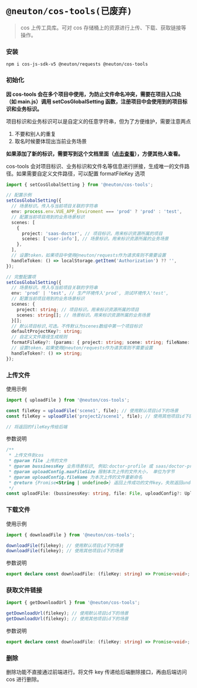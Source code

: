 # `@neuton/cos-tools(已废弃)`

> cos 上传工具库。可对 cos 存储桶上的资源进行上传、下载、获取链接等操作。

### 安装

```
npm i cos-js-sdk-v5 @neuton/requests @neuton/cos-tools
```

### 初始化

**因 cos-tools 会在多个项目中使用，为防止文件命名冲突，需要在项目入口处（如 main.js）调用 setCosGlobalSetting 函数，注册项目中会使用到的项目标识和业务标识。**

项目标识和业务标识可以是自定义的任意字符串，但为了方便维护，需要注意两点

1. 不要和别人的重复
2. 取名时候要体现出当前业务场景

**如果添加了新的标识，需要写到这个文档里面（[点击查看](https://onm4v0chdx.feishu.cn/docx/GxPAdzWTkoiZj1xhlt9cHSHknrh)），方便其他人查看。**

cos-tools 会对项目标识、业务标识和文件名等信息进行拼接，生成唯一的文件路径。如果需要自定义文件路径，可以配置 formatFileKey 选项

```typescript
import { setCosGlobalSetting } from '@neuton/cos-tools';

// 配置示例
setCosGlobalSetting({
  // 场景标识。传入与当前项目关联的字符串
  env: process.env.VUE_APP_Enviroment === 'prod' ? 'prod' : 'test',
  // 配置当前项目用到的业务场景标识
  scenes: [
    {
      project: 'saas-doctor', // 项目标识。用来标识资源所属的项目
      scenes: ['user-info'], // 场景标识。用来标识资源所属的业务场景
    },
  ],
  // 设置token，如果项目中使用@neuton/requests作为请求库则不需要设置
  handleToken: () => localStorage.getItem('Authorization') ?? '',
});

// 完整配置项
setCosGlobalSetting({
  // 场景标识。传入与当前项目关联的字符串
  env: 'prod' | 'test', // 生产环境传入'prod', 测试环境传入'test',
  // 配置当前项目用到的业务场景标识
  scenes: {
    project: string; // 项目标识。用来标识资源所属的项目
    scenes: string[]; // 场景标识。用来标识资源所属的业务场景
  }[];
  // 默认项目标识,可选。不传默认为scenes数组中第一个项目标识
  defaultProjectKey?: string;
  // 自定义文件路径生成规则
  formatFileKey?: (params: { project: string; scene: string; fileName: string }) => string;
  // 设置token，如果使用@neuton/requests作为请求库则不需要设置
  handleToken?: () => string;
});
```

### 上传文件

使用示例

```javascript
import { uploadFile } from '@neuton/cos-tools';

const fileKey = uploadFile('scene1', file); // 使用默认项目id下的场景
const fileKey = uploadFile('project2/scene1', file); // 使用其他项目id下的场景

// 将返回的fileKey传给后端
```

参数说明

```typescript
/**
 * 上传文件到cos
 * @param file 上传的文件
 * @param bussinessKey 业务场景标识, 例如:doctor-profile 或 saas/doctor-profile
 * @param uploadConfig.maxFileSize 限制本次上传的文件大小， 单位为字节
 * @param uploadConfig.fileName 为本次上传的文件重新命名
 * @return {Promise<String | undefined>} 返回上传成功的文件key。失败返回undefined
 */
const uploadFile: (bussinessKey: string, file: File, uploadConfig?: UploadFileConfig) => Promise<string | undefined>;
```

### 下载文件

使用示例

```javascript
import { downloadFile } from '@neuton/cos-tools';

downloadFile(filekey); // 使用默认项目id下的场景
downloadFile(filekey); // 使用其他项目id下的场景
```

参数说明

```typescript
export declare const downloadFile: (fileKey: string) => Promise<void>;
```

### 获取文件链接

```javascript
import { getDownloadUrl } from '@neuton/cos-tools';

getDownloadUrl(filekey); // 使用默认项目id下的场景
getDownloadUrl(filekey); // 使用其他项目id下的场景
```

参数说明

```typescript
export declare const downloadFile: (fileKey: string) => Promise<void>;
```

### 删除

删除功能不直接通过前端进行。将文件 key 传递给后端删除接口，再由后端访问 cos 进行删除。
